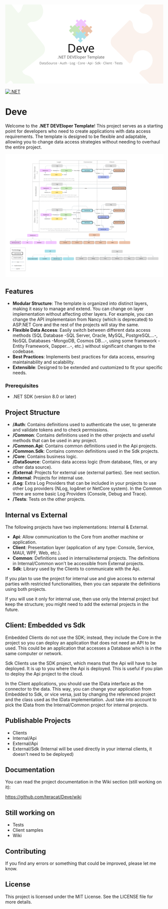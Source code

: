 ![Header](header.png)

[![.NET](https://github.com/teracat/Deve/actions/workflows/main-test-all.yml/badge.svg?branch=main)](https://github.com/teracat/Deve/actions/workflows/main-test-all.yml)

# Deve
Welcome to the **.NET DEVEloper Template**! This project serves as a starting point for developers who need to create applications with data access requirements. The template is designed to be flexible and adaptable, allowing you to change data access strategies without needing to overhaul the entire project.

![Diagram](diagram.png)

## Features

- **Modular Structure**: The template is organized into distinct layers, making it easy to manage and extend. You can change on layer implementation without affecting other layers. For example, you can change the API implementaion from Nancy (which is deprecated) to ASP.NET Core and the rest of the projects will stay the same.
- **Flexible Data Access**: Easily switch between different data access methods (SQL Database -SQL Server, Oracle, MySQL, PostgreSQL...-, NoSQL Databases -MongoDB, Cosmos DB...-, using some framework -Entity Framework, Dapper...-, etc.) without significant changes to the codebase.
- **Best Practices**: Implements best practices for data access, ensuring maintainability and scalability.
- **Extensible**: Designed to be extended and customized to fit your specific needs.

### Prerequisites

- .NET SDK (version 8.0 or later)

## Project Structure

- **/Auth**: Contains definitions used to authenticate the user, to generate and validate tokens and to check permissions.
- **/Common**: Contains definitions used in the other projects and useful methods that can be used in any project.
- **/Common.Api**: Contains common definitions used in the Api projects.
- **/Common.Sdk**: Contains common definitions used in the Sdk projects.
- **/Core**: Contains business logic.
- **/DataSource**: Contains data access logic (from database, files, or any other data source).
- **/External**: Projects for external use (external parties). See next section.
- **/Internal**: Projects for internal use.
- **/Log**: Extra Log Providers that can be included in your projects to use other Log providers (NLog, log4net or NetCore system). In the Common there are some basic Log Providers (Console, Debug and Trace).
- **/Tests**: Tests on the other projects.

## Internal vs External

The following projects have two implementations: Internal & External.

- **Api**: Allow communication to the Core from another machine or application.
- **Client**: Presentation layer (application of any type: Console, Service, MAUI, WPF, Web, etc.).
- **Common**: Definitions used in internal/external projects. The definitions in Internal/Common won't be accessible from External projects.
- **Sdk**: Library used by the Clients to communicate with the Api.

If you plan to use the project for internal use and give access to external parties with restricted functionalities, then you can separate the definitions using both projects.

If you will use it only for internal use, then use only the Internal project but keep the structure; you might need to add the external projects in the future.

## Client: Embedded vs Sdk

Embedded Clients do not use the SDK; instead, they include the Core in the project so you can deploy an application that does not need an API to be used. This could be an application that accesses a Database which is in the same computer or network.

Sdk Clients use the SDK project, which means that the Api will have to be deployed. It is up to you where the Api is deployed. This is useful if you plan to deploy the Api project to the cloud.

In the Client applications, you should use the IData interface as the connector to the data. This way, you can change your application from Embedded to Sdk, or vice versa, just by changing the referenced project and the class used as the IData implementation. Just take into account to pick the IData from the Internal/Common project for internal projects.

## Publishable Projects

- Clients
- Internal/Api
- External/Api
- External/Sdk (Internal will be used directly in your internal clients, it doesn't need to be deployed)

## Documentation

You can read the project documentation in the Wiki section (still working on it):

https://github.com/teracat/Deve/wiki

## Still working on

- Tests
- Client samples
- Wiki

## Contributing

If you find any errors or something that could be improved, please let me know.

## License

This project is licensed under the MIT License. See the LICENSE file for more details.
